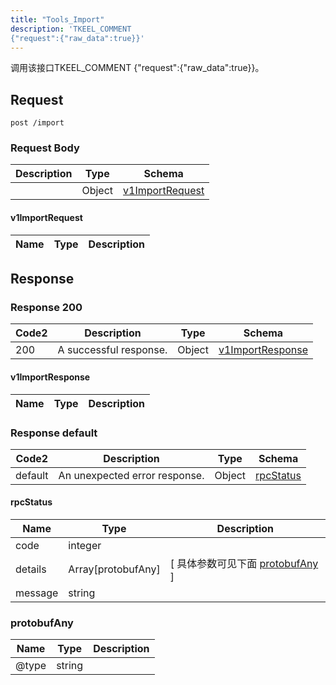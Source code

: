 ```yaml
---
title: "Tools_Import"
description: 'TKEEL_COMMENT
{"request":{"raw_data":true}}'
---
```

调用该接口TKEEL_COMMENT
{"request":{"raw_data":true}}。

## Request

```
post /import
```

### Request Body 
| Description | Type | Schema |
| ----------- | ------ | ------ |
|  | Object | [v1ImportRequest](#v1ImportRequest) |

#### v1ImportRequest

| Name | Type | Description | 
| ---- | ---- | ----------- |  



## Response

### Response  200 
| Code2 | Description | Type | Schema |
| ---- | ----------- | ------ | ------ |
| 200 | A successful response. | Object | [v1ImportResponse](#v1ImportResponse) |

#### v1ImportResponse

| Name | Type | Description | 
| ---- | ---- | ----------- |  



### Response  default 
| Code2 | Description | Type | Schema |
| ---- | ----------- | ------ | ------ |
| default | An unexpected error response. | Object | [rpcStatus](#rpcStatus) |

#### rpcStatus

| Name | Type | Description | 
| ---- | ---- | ----------- |     
| code | integer |  |          
| details | Array[protobufAny] |  [ 具体参数可见下面 [protobufAny](#protobufAny) ] |       
| message | string |  |   

### protobufAny
| Name | Type | Description | 
| ---- | ---- | ----------- |     
| @type | string |  |   



